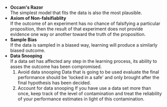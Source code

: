 -  **Occam's Razor**  
	The simplest model that fits the data is also the most plausible.
- **Axiom of Non-falsifiablity**  
	If the outcome of an experiment has no chance of falsifying a particular proposition, then the result of that experiment does not provide evidence one way or another toward the truth of the proposition.
- **Sample Bias**  
	If the data is sampled in a biased way, learning will produce a similarly biased outcome.
- **Data Snooping**  
	If a data set has affected any step in the learning process, its ability to asses the outcome has been compromised.
    1. Avoid data snooping
	    Data that is going to be used evaluate the final performance should be 'locked in a safe' and only brought after the final hypothesis has been decided.
	2. Account for data snooping
		If you have use a data set more than once, keep track of the level of contamination and treat the reliability of your performance estimates in light of this contamination.

